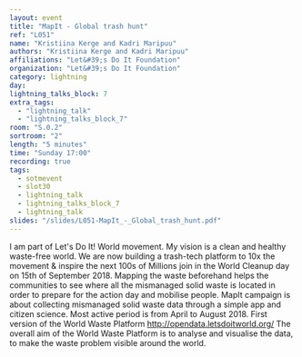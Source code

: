 ```yaml
---
layout: event
title: "MapIt - Global trash hunt"
ref: "L051"
name: "Kristiina Kerge and Kadri Maripuu"
authors: "Kristiina Kerge and Kadri Maripuu"
affiliations: "Let&#39;s Do It Foundation"
organization: "Let&#39;s Do It Foundation"
category: lightning
day: 
lightning_talks_block: 7
extra_tags:
  - "lightning_talk"
  - "lightning_talks_block_7"
room: "S.0.2"
sortroom: "2"
length: "5 minutes"
time: "Sunday 17:00"
recording: true
tags:
  - sotmevent
  - slot30
  - lightning_talk
  - lightning_talks_block_7
  - lightning_talk
slides: "/slides/L051-MapIt_-_Global_trash_hunt.pdf"
---
```

I am part of Let&#39;s Do It! World movement. My vision is a clean and healthy waste-free world. We are now building a trash-tech platform to 10x the movement &amp; inspire the next 100s of Millions join in the World Cleanup day on 15th of September 2018. Mapping the waste beforehand helps the communities to see where all the mismanaged solid waste is located in order to prepare for the action day and mobilise people. MapIt campaign is about collecting mismanaged solid waste data through a simple app and citizen science. Most active period is from April to August 2018.
First version of the World Waste Platform http://opendata.letsdoitworld.org/ 
The overall aim of the World Waste Platform is to analyse and visualise the data, to make the waste problem visible around the world. 